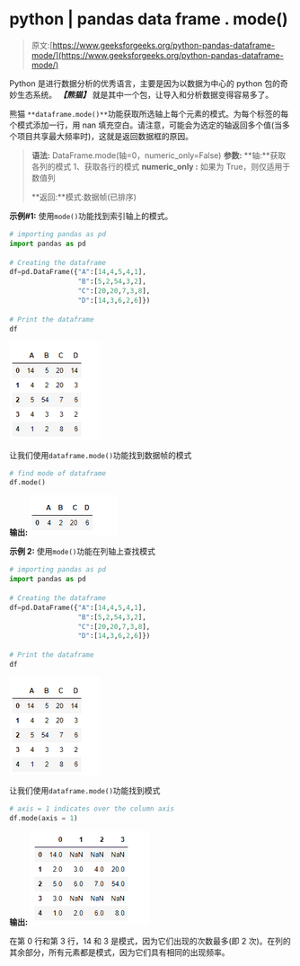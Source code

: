 # python | pandas data frame . mode()

> 原文:[https://www.geeksforgeeks.org/python-pandas-dataframe-mode/](https://www.geeksforgeeks.org/python-pandas-dataframe-mode/)

Python 是进行数据分析的优秀语言，主要是因为以数据为中心的 python 包的奇妙生态系统。 ***【熊猫】*** 就是其中一个包，让导入和分析数据变得容易多了。

熊猫 `**dataframe.mode()**`功能获取所选轴上每个元素的模式。为每个标签的每个模式添加一行，用 nan 填充空白。请注意，可能会为选定的轴返回多个值(当多个项目共享最大频率时)，这就是返回数据框的原因。

> **语法:** DataFrame.mode(轴=0，numeric_only=False)
> **参数:**
> **轴:**获取各列的模式 1、获取各行的模式
> **numeric_only :** 如果为 True，则仅适用于数值列
> 
> **返回:**模式:数据帧(已排序)

**示例#1:** 使用`mode()`功能找到索引轴上的模式。

```py
# importing pandas as pd
import pandas as pd

# Creating the dataframe 
df=pd.DataFrame({"A":[14,4,5,4,1],
                 "B":[5,2,54,3,2],
                 "C":[20,20,7,3,8],
                 "D":[14,3,6,2,6]})

# Print the dataframe
df
```

![](img/e2afe8b153c85cb1bf5c21ff28fd66d2.png)

让我们使用`dataframe.mode()`功能找到数据帧的模式

```py
# find mode of dataframe 
df.mode()
```

**输出:**
![](img/9d0f3ac4457921cfdbcf0c1048be19ec.png)

**示例 2:** 使用`mode()`功能在列轴上查找模式

```py
# importing pandas as pd
import pandas as pd

# Creating the dataframe 
df=pd.DataFrame({"A":[14,4,5,4,1],
                 "B":[5,2,54,3,2],
                 "C":[20,20,7,3,8],
                 "D":[14,3,6,2,6]})

# Print the dataframe
df
```

![](img/e2afe8b153c85cb1bf5c21ff28fd66d2.png)

让我们使用`dataframe.mode()`功能找到模式

```py
# axis = 1 indicates over the column axis
df.mode(axis = 1)
```

**输出:**
![](img/3a12c551ad1409bb8f20d47d4af12b75.png)

在第 0 行和第 3 行，14 和 3 是模式，因为它们出现的次数最多(即 2 次)。在列的其余部分，所有元素都是模式，因为它们具有相同的出现频率。
